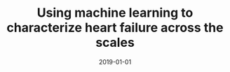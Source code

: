 ---
title: "Using machine learning to characterize heart failure across the scales"
collection: publications
permalink: /publication/2019-01-01-Using-machine-learning-to-characterize-heart-failure-across-the-scales
date: 2019-01-01
venue: 'Biomechanics and modeling in mechanobiology'
paperurl: 'https://link.springer.com/article/10.1007/s10237-019-01190-w'
citation: ' Mathias Peirlinck,  Francisco Sahli,  Kevin Sack,  Jenny Choy,  Ghassan Kassab,  Julius Guccione,  Matthieu De,  Patrick Segers,  E Kuhl, &quot;Using machine learning to characterize heart failure across the scales.&quot; Biomechanics and modeling in mechanobiology, 2019.'
authors: 'Mathias Peirlinck, Francisco Sahli Costabal, Kevin Sack, Jenny Choy, Ghassan Kassab, Julius Guccione, Matthieu De Beule, Patrick Segers, E Kuhl'
---